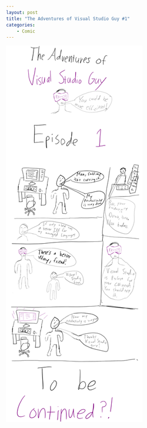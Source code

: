 ```yaml
---
layout: post
title: "The Adventures of Visual Studio Guy #1"
categories:
    - Comic
---
```


![Visual Studio Guy](/comic_imgs/visual_studio_guy_1.png "I'm here to help")